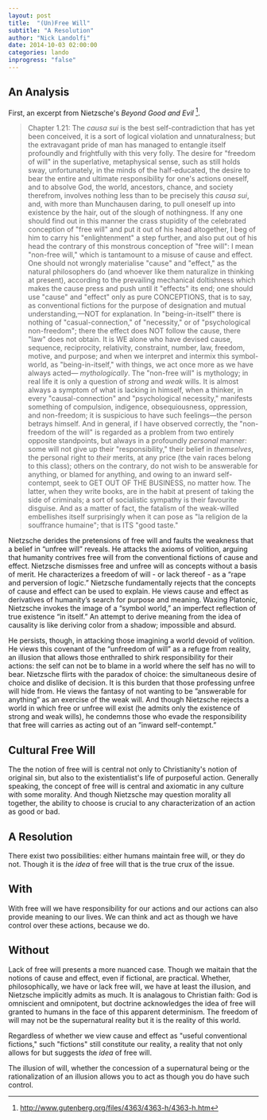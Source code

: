 ```yaml
---
layout: post
title:  "(Un)Free Will"
subtitle: "A Resolution"
author: "Nick Landolfi"
date: 2014-10-03 02:00:00
categories: lando
inprogress: "false"
---
```


An Analysis
-----------

First, an excerpt from Nietzsche's _Beyond Good and Evil_ [^1].

> Chapter 1.21: The _causa sui_ is the best self-contradiction that has yet been conceived, it is a sort of logical violation and unnaturalness; but the extravagant pride of man has managed to entangle itself profoundly and frightfully with this very folly. The desire for "freedom of will" in the superlative, metaphysical sense, such as still holds sway, unfortunately, in the minds of the half-educated, the desire to bear the entire and ultimate responsibility for one's actions oneself, and to absolve God, the world, ancestors, chance, and society therefrom, involves nothing less than to be precisely this _causa sui_, and, with more than Munchausen daring, to pull oneself up into existence by the hair, out of the slough of nothingness. If any one should find out in this manner the crass stupidity of the celebrated conception of "free will" and put it out of his head altogether, I beg of him to carry his "enlightenment" a step further, and also put out of his head the contrary of this monstrous conception of "free will": I mean "non-free will," which is tantamount to a misuse of cause and effect. One should not wrongly materialise "cause" and "effect," as the natural philosophers do (and whoever like them naturalize in thinking at present), according to the prevailing mechanical doltishness which makes the cause press and push until it "effects" its end; one should use "cause" and "effect" only as pure CONCEPTIONS, that is to say, as conventional fictions for the purpose of designation and mutual understanding,—NOT for explanation. In "being-in-itself" there is nothing of "casual-connection," of "necessity," or of "psychological non-freedom"; there the effect does NOT follow the cause, there "law" does not obtain. It is WE alone who have devised cause, sequence, reciprocity, relativity, constraint, number, law, freedom, motive, and purpose; and when we interpret and intermix this symbol-world, as "being-in-itself," with things, we act once more as we have always acted— _mythologically_. The "non-free will" is mythology; in real life it is only a question of _strong_ and _weak_ wills. It is almost always a symptom of what is lacking in himself, when a thinker, in every "causal-connection" and "psychological necessity," manifests something of compulsion, indigence, obsequiousness, oppression, and non-freedom; it is suspicious to have such feelings—the person betrays himself. And in general, if I have observed correctly, the "non-freedom of the will" is regarded as a problem from two entirely opposite standpoints, but always in a profoundly _personal_ manner: some will not give up their "responsibility," their belief in _themselves_, the personal right to _their_ merits, at any price (the vain races belong to this class); others on the contrary, do not wish to be answerable for anything, or blamed for anything, and owing to an inward self-contempt, seek to GET OUT OF THE BUSINESS, no matter how. The latter, when they write books, are in the habit at present of taking the side of criminals; a sort of socialistic sympathy is their favourite disguise. And as a matter of fact, the fatalism of the weak-willed embellishes itself surprisingly when it can pose as "la religion de la souffrance humaine"; that is ITS "good taste."

Nietzsche derides the pretensions of free will and faults the weakness that a belief in “unfree will” reveals. He attacks the axioms of volition, arguing that humanity contrives free will from the conventional fictions of cause and effect. Nietzsche dismisses free and unfree will as concepts without a basis of merit. He characterizes a freedom of will - or lack thereof - as a “rape and perversion of logic.” Nietzsche fundamentally rejects that the concepts of cause and effect can be used to explain. He views cause and effect as derivatives of humanity’s search for purpose and meaning. Waxing Platonic, Nietzsche invokes the image of a “symbol world,” an imperfect reflection of true existence “in itself.”  An attempt to derive meaning from the idea of causality is like deriving color from a shadow; impossible and absurd.

He persists, though, in attacking those imagining a world devoid of volition. He views this covenant of the “unfreedom of will” as a refuge from reality, an illusion that allows those enthralled to shirk responsibility for their actions:  the self can not be to blame in a world where the self has no will to bear. Nietzsche flirts with the paradox of choice: the simultaneous desire of choice and dislike of decision. It is this burden that those professing unfree will hide from. He views the fantasy of not wanting to be ”answerable for anything” as an exercise of the weak will. And though Nietzsche rejects a world in which free or unfree will exist (he admits only the existence of strong and weak wills), he condemns those who evade the responsibility that free will carries as acting out of an ”inward self-contempt.”

Cultural Free Will
------------------
The the notion of free will is central not only to Christianity's notion of original sin, but also to the existentialist's life of purposeful action. Generally speaking, the concept of free will is central and axiomatic in any culture with some morality. And though Nietzsche may question morality all together, the ability to choose is crucial to any characterization of an action as good or bad.

A Resolution
------------

There exist two possibilities: either humans maintain free will, or they do not. Though it is the _idea_ of free will that is the true crux of the issue.

## With

With free will we have responsibility for our actions and our actions can also provide meaning to our lives. We can think and act as though we have control over these actions, because we do.

## Without

Lack of free will presents a more nuanced case. Though we maitain that the notions of cause and effect, even if fictional, are practical. Whether, philosophically, we have or lack free will, we have at least the illusion, and Nietzsche implicitly admits as much. It is analagous to Christian faith: God is omniscient and omnipotent, but doctrine acknowledges the idea of free will granted to humans in the face of this apparent determinism. The freedom of will may not be the supernatural reality but it is the reality of this world.

Regardless of whether we view cause and effect as "useful conventional fictions," such "fictions" still constitute our reality, a reality that not only allows for but suggests the _idea_ of free will.

The illusion of will, whether the concession of a supernatural being or the rationalization of an illusion allows you to act as though you do have such control.

[^1]: http://www.gutenberg.org/files/4363/4363-h/4363-h.htm
